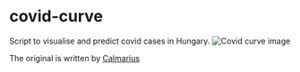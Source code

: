 # covid-curve
Script to visualise and predict covid cases in Hungary.
![Covid curve image](https://i.imgur.com/Azt1hPH.png)

The original is written by [Calmarius](https://github.com/Calmarius)
